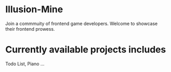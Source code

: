 # Illusion-Mine
Join a commmuity of frontend game developers. Welcome to showcase their frontend prowess. 

# Currently available projects includes

Todo List, Piano ...
